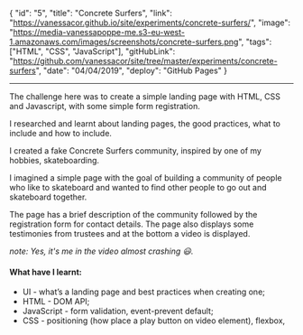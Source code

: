 {
"id": "5",
"title": "Concrete Surfers",
"link": "https://vanessacor.github.io/site/experiments/concrete-surfers/",
"image": "https://media-vanessapoppe-me.s3-eu-west-1.amazonaws.com/images/screenshots/concrete-surfers.png",
"tags": ["HTML", "CSS", "JavaScript"],
"gitHubLink": "https://github.com/vanessacor/site/tree/master/experiments/concrete-surfers",
"date": "04/04/2019",
"deploy": "GitHub Pages"
}

---

The challenge here was to create a simple landing page with HTML, CSS and Javascript, with some simple form registration.

I researched and learnt about landing pages, the good practices, what to include and how to include.

I created a fake Concrete Surfers community, inspired by one of my hobbies, skateboarding.

I imagined a simple page with the goal of building a community of people who like to skateboard and wanted to find other people to go out and skateboard together.

The page has a brief description of the community followed by the registration form for contact details. The page also displays some testimonies from trustees and at the bottom a video is displayed.

_note: Yes, it's me in the video almost crashing &#128515;._

#### What have I learnt:

- UI - what’s a landing page and best practices when creating one;
- HTML - DOM API;
- JavaScript - form validation, event-prevent default;
- CSS - positioning (how place a play button on video element), flexbox,
